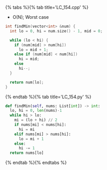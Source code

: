 {% tabs %}{% tab title='LC_154.cpp' %}

* O(N); Worst case

```cpp
int findMin(vector<int> &num) {
  int lo = 0, hi = num.size() - 1, mid = 0;

  while (lo < hi) {
    if (num[mid] > num[hi])
      lo = mid + 1;
    else if (num[mid] < num[hi])
      hi = mid;
    else
      hi--;
  }

  return num[lo];
}
```

{% endtab %}{% tab title='LC_154.py' %}

```py
def findMin(self, nums: List[int]) -> int:
  lo, hi = 0, len(nums)-1
  while hi > lo:
    mi = (lo + hi) // 2
    if nums[mi] < nums[hi]:
      hi = mi
    elif nums[mi] > nums[hi]:
      lo = mi + 1
    else:
      hi -= 1
  return nums[lo]
```

{% endtab %}{% endtabs %}
